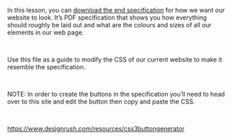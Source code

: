 <p>In this lesson, you can <a href="https://drive.google.com/uc?export=download&amp;id=1vrdEeFZKcv1XZOK6yLMAEq6mPxz6K2Bg" rel="noopener noreferrer" target="_blank">download the end specification</a> for how we want our website to look. It’s PDF specification that shows you how everything should roughly be laid out and what are the colours and sizes of all our elements in our web page. </p><p><br></p><p>Use this file as a guide to modify the CSS of our current website to make it resemble the specification.</p><p><br></p><p>NOTE: In order to create the buttons in the specification you’ll need to head over to this site and edit the button then copy and paste the CSS.</p><p><br></p><p><a href="https://www.designrush.com/resources/css3buttongenerator" rel="noopener noreferrer" target="_blank">https://www.designrush.com/resources/css3buttongenerator</a></p>